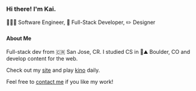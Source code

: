 ### Hi there! I'm Kai.

🧑🏽‍💻 Software Engineer, 🚀 Full-Stack Developer, ✏️ Designer

#### About Me
Full-stack dev from 🇨🇷 San Jose, CR. I studied CS in 🦬⛰️ Boulder, CO and develop content for the web. 

Check out my [site](https://kaischuyler.com) and play [kino](https://www.kino.wtf/) daily. 

Feel free to [contact me](mailto:kai@kaischuyler.com) if you like my work!
